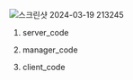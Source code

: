 
![스크린샷 2024-03-19 213245](https://github.com/kono9032/Tracking-Speaker/assets/63148742/92ea78f9-e70f-4835-bbe1-11873db21f83)

1. server_code


2. manager_code

3. client_code

